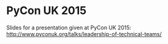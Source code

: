 # PyCon UK 2015

Slides for a presentation given at PyCon UK 2015: http://www.pyconuk.org/talks/leadership-of-technical-teams/
